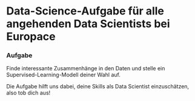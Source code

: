 # Data-Science-Aufgabe für alle angehenden Data Scientists bei Europace

### Aufgabe

Finde interessante Zusammenhänge in den Daten und stelle ein Supervised-Learning-Modell deiner Wahl auf.

Die Aufgabe hilft uns dabei, deine Skills als Data Scientist einzuschätzen, also tob dich aus!
